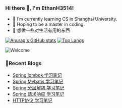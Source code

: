 ### Hi there 👋, I'm EthanH3514!

- 🌱 I’m currently learning CS in Shanghai University.
- 🎈 Hoping to be a master in coding.
- 🧐 想做一些对生活有用的东西

[![Anurag's GitHub stats](https://github-readme-stats.vercel.app/api?username=EthanH3514&show_icons=true&theme=tokyonight)](https://github.com/anuraghazra/github-readme-stats)
[![Top Langs](https://github-readme-stats.vercel.app/api/top-langs/?username=EthanH3514&layout=compact)](https://github.com/anuraghazra/github-readme-stats)

![Welcome](https://www.ipip5.com/ipimg)

### **📝Recent Blogs**
<!-- BLOG-POST-LIST:START -->
- [Spring lombok 学习笔记](https://ethanh3514.github.io/2024/04/08/Spring-lombok-%E5%AD%A6%E4%B9%A0%E7%AC%94%E8%AE%B0/)
- [Spring Mybatis 学习笔记](https://ethanh3514.github.io/2024/04/07/Spring-Mybatis-%E5%AD%A6%E4%B9%A0%E7%AC%94%E8%AE%B0/)
- [Spring 分层解耦 学习笔记](https://ethanh3514.github.io/2024/04/06/Spring-%E5%88%86%E5%B1%82%E8%A7%A3%E8%80%A6-%E5%AD%A6%E4%B9%A0%E7%AC%94%E8%AE%B0/)
- [Spring 请求响应 学习笔记](https://ethanh3514.github.io/2024/04/06/Spring-%E8%AF%B7%E6%B1%82%E5%93%8D%E5%BA%94-%E5%AD%A6%E4%B9%A0%E7%AC%94%E8%AE%B0/)
- [HTTP协议 学习笔记](https://ethanh3514.github.io/2024/04/06/HTTP%E5%8D%8F%E8%AE%AE-%E5%AD%A6%E4%B9%A0%E7%AC%94%E8%AE%B0/)
<!-- BLOG-POST-LIST:END -->
